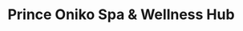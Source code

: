 ---
title: "Prince Oniko Spa & Wellness Hub"
url: /bacoor/prince-oniko-spa-und-wellness-hub/
shop: Massage
---